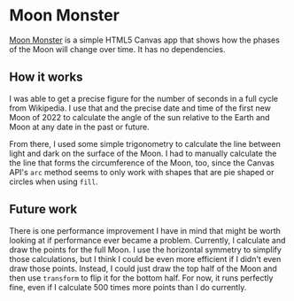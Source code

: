 # Moon Monster
[Moon Monster](https://themoon.monster) is a simple HTML5 Canvas app 
that shows how the phases of the Moon will change over time. It has
no dependencies.

## How it works
I was able to get a precise figure for the number of seconds in a
full cycle from Wikipedia. I use that and the precise date and time
of the first new Moon of 2022 to calculate the angle of the sun
relative to the Earth and Moon at any date in the past or future.

From there, I used some simple trigonometry to calculate the line 
between light and dark on the surface of the Moon. I had to manually
calculate the the line that forms the circumference of the Moon, too,
since the Canvas API's `arc` method seems to only work with shapes
that are pie shaped or circles when using `fill`.

## Future work
There is one performance improvement I have in mind that might be
worth looking at if performance ever became a problem. Currently,
I calculate and draw the points for the full Moon. I use the 
horizontal symmetry to simplify those calculations, but I think I
could be even more efficient if I didn't even draw those points. 
Instead, I could just draw the top half of the Moon and then 
use `transform` to flip it for the bottom half. For now, it
runs perfectly fine, even if I calculate 500 times more points than
I do currently.
